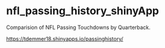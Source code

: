 # nfl_passing_history_shinyApp
Comparision of NFL Passing Touchdowns by Quarterback.

https://tdemmer18.shinyapps.io/passinghistory/
